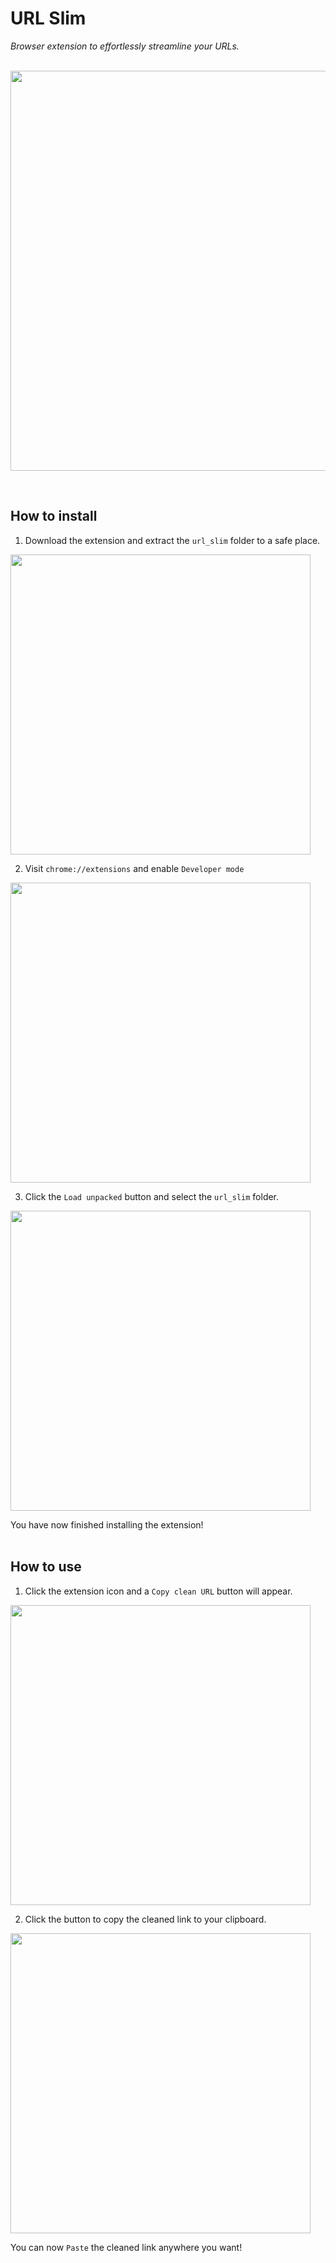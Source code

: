 # URL Slim
*Browser extension to effortlessly streamline your URLs.*
<br>
<br>

<p align="center">
  <img width="640" src="https://i.imgur.com/dNHHICs.png">
</p>
<br>

## How to install

1) Download the extension and extract the ```url_slim``` folder to a safe place.
<img width="480" src="https://i.imgur.com/bF3VoF3.png">

2) Visit ```chrome://extensions``` and enable ```Developer mode```
<img width="480" src="https://i.imgur.com/4nbKc1O.png">

3) Click the ```Load unpacked``` button and select the ```url_slim``` folder.
<img width="480" src="https://i.imgur.com/XkS80rw.png">

You have now finished installing the extension!
<br>
<br>

## How to use

1) Click the extension icon and a ```Copy clean URL``` button will appear.
<img width="480" src="https://i.imgur.com/jjNfbIe.png">

2) Click the button to copy the cleaned link to your clipboard.
<img width="480" src="https://i.imgur.com/kEKqXnK.png">

You can now ```Paste``` the cleaned link anywhere you want!
